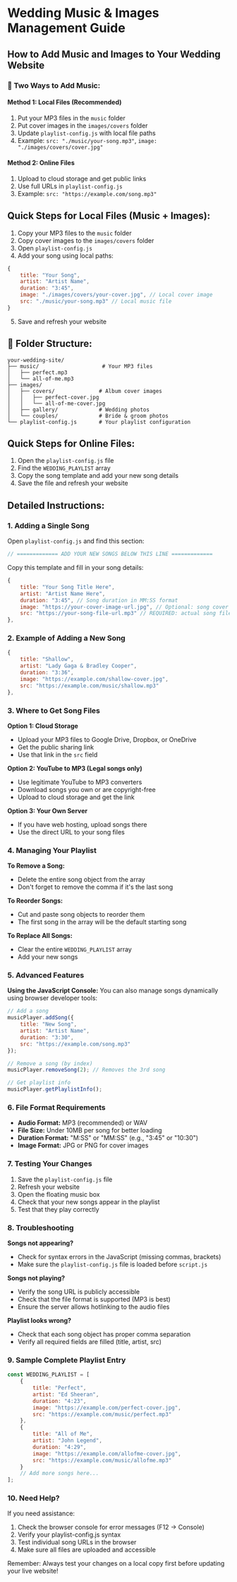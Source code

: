 # Wedding Music & Images Management Guide

## How to Add Music and Images to Your Wedding Website

### 🎵 Two Ways to Add Music:

#### Method 1: Local Files (Recommended)
1. Put your MP3 files in the `music` folder
2. Put cover images in the `images/covers` folder
3. Update `playlist-config.js` with local file paths
4. Example: `src: "./music/your-song.mp3"`, `image: "./images/covers/cover.jpg"`

#### Method 2: Online Files  
1. Upload to cloud storage and get public links
2. Use full URLs in `playlist-config.js`
3. Example: `src: "https://example.com/song.mp3"`

## Quick Steps for Local Files (Music + Images):
1. Copy your MP3 files to the `music` folder
2. Copy cover images to the `images/covers` folder
3. Open `playlist-config.js`
4. Add your song using local paths:
```javascript
{
    title: "Your Song",
    artist: "Artist Name",
    duration: "3:45",
    image: "./images/covers/your-cover.jpg", // Local cover image
    src: "./music/your-song.mp3" // Local music file
}
```
5. Save and refresh your website

## 📁 Folder Structure:
```
your-wedding-site/
├── music/                    # Your MP3 files
│   ├── perfect.mp3
│   └── all-of-me.mp3
├── images/
│   ├── covers/              # Album cover images
│   │   ├── perfect-cover.jpg
│   │   └── all-of-me-cover.jpg
│   ├── gallery/             # Wedding photos
│   └── couples/             # Bride & groom photos
└── playlist-config.js       # Your playlist configuration
```

## Quick Steps for Online Files:
1. Open the `playlist-config.js` file
2. Find the `WEDDING_PLAYLIST` array
3. Copy the song template and add your new song details
4. Save the file and refresh your website

## Detailed Instructions:

### 1. Adding a Single Song

Open `playlist-config.js` and find this section:
```javascript
// ============= ADD YOUR NEW SONGS BELOW THIS LINE =============
```

Copy this template and fill in your song details:
```javascript
{
    title: "Your Song Title Here",
    artist: "Artist Name Here", 
    duration: "3:45", // Song duration in MM:SS format
    image: "https://your-cover-image-url.jpg", // Optional: song cover image
    src: "https://your-song-file-url.mp3" // REQUIRED: actual song file URL
},
```

### 2. Example of Adding a New Song

```javascript
{
    title: "Shallow",
    artist: "Lady Gaga & Bradley Cooper",
    duration: "3:36",
    image: "https://example.com/shallow-cover.jpg",
    src: "https://example.com/music/shallow.mp3"
},
```

### 3. Where to Get Song Files

**Option 1: Cloud Storage**
- Upload your MP3 files to Google Drive, Dropbox, or OneDrive
- Get the public sharing link
- Use that link in the `src` field

**Option 2: YouTube to MP3 (Legal songs only)**
- Use legitimate YouTube to MP3 converters
- Download songs you own or are copyright-free
- Upload to cloud storage and get the link

**Option 3: Your Own Server**
- If you have web hosting, upload songs there
- Use the direct URL to your song files

### 4. Managing Your Playlist

**To Remove a Song:**
- Delete the entire song object from the array
- Don't forget to remove the comma if it's the last song

**To Reorder Songs:**
- Cut and paste song objects to reorder them
- The first song in the array will be the default starting song

**To Replace All Songs:**
- Clear the entire `WEDDING_PLAYLIST` array
- Add your new songs

### 5. Advanced Features

**Using the JavaScript Console:**
You can also manage songs dynamically using browser developer tools:

```javascript
// Add a song
musicPlayer.addSong({
    title: "New Song",
    artist: "Artist Name", 
    duration: "3:30",
    src: "https://example.com/song.mp3"
});

// Remove a song (by index)
musicPlayer.removeSong(2); // Removes the 3rd song

// Get playlist info
musicPlayer.getPlaylistInfo();
```

### 6. File Format Requirements

- **Audio Format:** MP3 (recommended) or WAV
- **File Size:** Under 10MB per song for better loading
- **Duration Format:** "M:SS" or "MM:SS" (e.g., "3:45" or "10:30")
- **Image Format:** JPG or PNG for cover images

### 7. Testing Your Changes

1. Save the `playlist-config.js` file
2. Refresh your website
3. Open the floating music box
4. Check that your new songs appear in the playlist
5. Test that they play correctly

### 8. Troubleshooting

**Songs not appearing?**
- Check for syntax errors in the JavaScript (missing commas, brackets)
- Make sure the `playlist-config.js` file is loaded before `script.js`

**Songs not playing?**
- Verify the song URL is publicly accessible
- Check that the file format is supported (MP3 is best)
- Ensure the server allows hotlinking to the audio files

**Playlist looks wrong?**
- Check that each song object has proper comma separation
- Verify all required fields are filled (title, artist, src)

### 9. Sample Complete Playlist Entry

```javascript
const WEDDING_PLAYLIST = [
    {
        title: "Perfect",
        artist: "Ed Sheeran",
        duration: "4:23",
        image: "https://example.com/perfect-cover.jpg",
        src: "https://example.com/music/perfect.mp3"
    },
    {
        title: "All of Me", 
        artist: "John Legend",
        duration: "4:29",
        image: "https://example.com/allofme-cover.jpg",
        src: "https://example.com/music/allofme.mp3"
    }
    // Add more songs here...
];
```

### 10. Need Help?

If you need assistance:
1. Check the browser console for error messages (F12 → Console)
2. Verify your playlist-config.js syntax
3. Test individual song URLs in the browser
4. Make sure all files are uploaded and accessible

Remember: Always test your changes on a local copy first before updating your live website!
